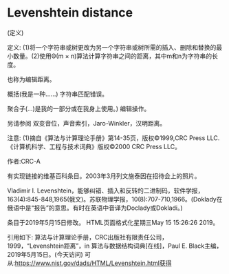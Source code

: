 # Levenshtein distance


(定义)



定义:
(1)将一个字符串或树更改为另一个字符串或树所需的插入、删除和替换的最小数量。(2)使用Θ(m × n)算法计算字符串之间的距离，其中m和n为字符串的长度。



也称为编辑距离。



概括(我是一种……)
字符串匹配错误。



聚合子(…)是我的一部分或在我身上使用。)
编辑操作。



另请参阅
双变音位，声音索引，Jaro-Winkler，汉明距离。



注意:
(1)摘自《算法与计算理论手册》第14-35页，版权©1999,CRC Press LLC.《计算机科学、工程与技术词典》版权©2000 CRC Press LLC。


作者:CRC-A


有实现链接的维基百科条目。2003年3月列文施泰因在招待会上的照片。



Vladimir I. Levenshtein，能够纠错、插入和反转的二进制码，软件学报，163(4):845-848,1965(俄文)。苏联物理学报，10(8):707-710,1966。(Doklady在俄语中是“报告”的意思。有时在英语中音译为Doclady或Dokladi。)








条目于2019年5月15日修改。
HTML页面格式化星期三May 15 15:26:26 2019。



引用如下:
算法与计算理论手册，CRC出版社有限责任公司，1999，“Levenshtein距离”，in
算法与数据结构词典[在线]，Paul E. Black主编，2019年5月15日。(今天访问)
可从:https://www.nist.gov/dads/HTML/Levenshtein.html获得